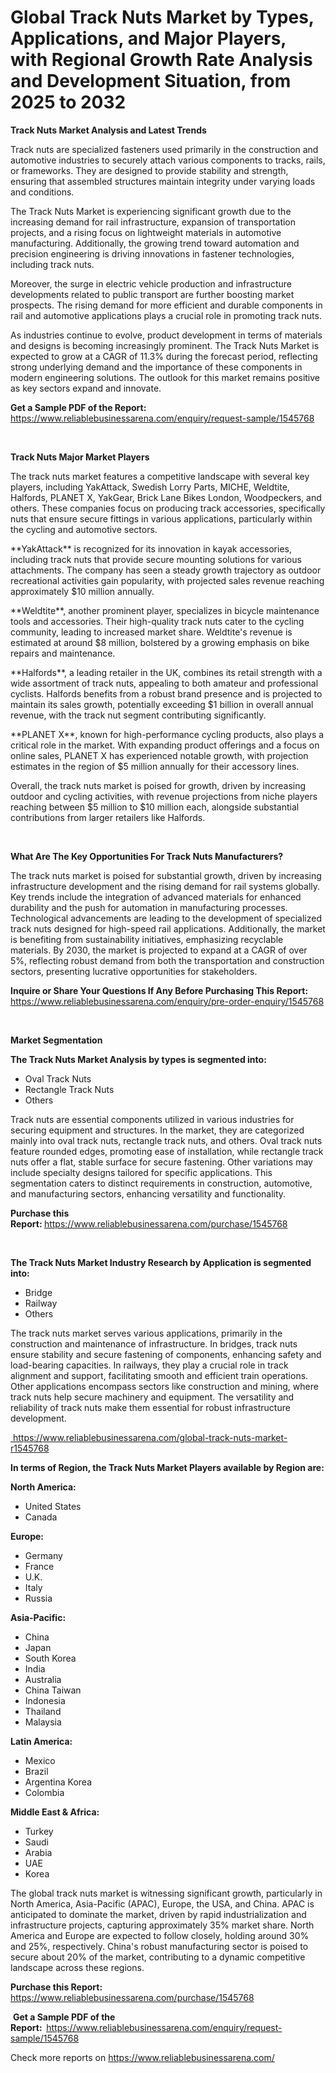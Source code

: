 <p><h1>Global Track Nuts Market by Types, Applications, and Major Players, with Regional Growth Rate Analysis and Development Situation, from 2025 to 2032</h1></p><p><strong>Track Nuts Market Analysis and Latest Trends</strong></p>
<p><p>Track nuts are specialized fasteners used primarily in the construction and automotive industries to securely attach various components to tracks, rails, or frameworks. They are designed to provide stability and strength, ensuring that assembled structures maintain integrity under varying loads and conditions.</p><p>The Track Nuts Market is experiencing significant growth due to the increasing demand for rail infrastructure, expansion of transportation projects, and a rising focus on lightweight materials in automotive manufacturing. Additionally, the growing trend toward automation and precision engineering is driving innovations in fastener technologies, including track nuts. </p><p>Moreover, the surge in electric vehicle production and infrastructure developments related to public transport are further boosting market prospects. The rising demand for more efficient and durable components in rail and automotive applications plays a crucial role in promoting track nuts.</p><p>As industries continue to evolve, product development in terms of materials and designs is becoming increasingly prominent. The Track Nuts Market is expected to grow at a CAGR of 11.3% during the forecast period, reflecting strong underlying demand and the importance of these components in modern engineering solutions. The outlook for this market remains positive as key sectors expand and innovate.</p></p>
<p><strong>Get a Sample PDF of the Report:&nbsp;</strong> <a href="https://www.reliablebusinessarena.com/enquiry/request-sample/1545768?utm_campaign=3554&utm_medium=2&utm_source=Github&utm_content=ia&utm_term=08042025&utm_id=track-nuts">https://www.reliablebusinessarena.com/enquiry/request-sample/1545768</a></p>
<p>&nbsp;</p>
<p><strong>Track Nuts Major Market Players</strong></p>
<p><p>The track nuts market features a competitive landscape with several key players, including YakAttack, Swedish Lorry Parts, MICHE, Weldtite, Halfords, PLANET X, YakGear, Brick Lane Bikes London, Woodpeckers, and others. These companies focus on producing track accessories, specifically nuts that ensure secure fittings in various applications, particularly within the cycling and automotive sectors.</p><p>**YakAttack** is recognized for its innovation in kayak accessories, including track nuts that provide secure mounting solutions for various attachments. The company has seen a steady growth trajectory as outdoor recreational activities gain popularity, with projected sales revenue reaching approximately $10 million annually.</p><p>**Weldtite**, another prominent player, specializes in bicycle maintenance tools and accessories. Their high-quality track nuts cater to the cycling community, leading to increased market share. Weldtite's revenue is estimated at around $8 million, bolstered by a growing emphasis on bike repairs and maintenance.</p><p>**Halfords**, a leading retailer in the UK, combines its retail strength with a wide assortment of track nuts, appealing to both amateur and professional cyclists. Halfords benefits from a robust brand presence and is projected to maintain its sales growth, potentially exceeding $1 billion in overall annual revenue, with the track nut segment contributing significantly.</p><p>**PLANET X**, known for high-performance cycling products, also plays a critical role in the market. With expanding product offerings and a focus on online sales, PLANET X has experienced notable growth, with projection estimates in the region of $5 million annually for their accessory lines.</p><p>Overall, the track nuts market is poised for growth, driven by increasing outdoor and cycling activities, with revenue projections from niche players reaching between $5 million to $10 million each, alongside substantial contributions from larger retailers like Halfords.</p></p>
<p>&nbsp;</p>
<p><strong>What Are The Key Opportunities For Track Nuts Manufacturers?</strong></p>
<p><p>The track nuts market is poised for substantial growth, driven by increasing infrastructure development and the rising demand for rail systems globally. Key trends include the integration of advanced materials for enhanced durability and the push for automation in manufacturing processes. Technological advancements are leading to the development of specialized track nuts designed for high-speed rail applications. Additionally, the market is benefiting from sustainability initiatives, emphasizing recyclable materials. By 2030, the market is projected to expand at a CAGR of over 5%, reflecting robust demand from both the transportation and construction sectors, presenting lucrative opportunities for stakeholders.</p></p>
<p><strong>Inquire or Share Your Questions If Any Before Purchasing This Report:</strong> <a href="https://www.reliablebusinessarena.com/enquiry/pre-order-enquiry/1545768?utm_campaign=3554&utm_medium=2&utm_source=Github&utm_content=ia&utm_term=08042025&utm_id=track-nuts">https://www.reliablebusinessarena.com/enquiry/pre-order-enquiry/1545768</a></p>
<p>&nbsp;</p>
<p><strong>Market Segmentation</strong></p>
<p><strong>The Track Nuts Market Analysis by types is segmented into:</strong></p>
<p><ul><li>Oval Track Nuts</li><li>Rectangle Track Nuts</li><li>Others</li></ul></p>
<p><p>Track nuts are essential components utilized in various industries for securing equipment and structures. In the market, they are categorized mainly into oval track nuts, rectangle track nuts, and others. Oval track nuts feature rounded edges, promoting ease of installation, while rectangle track nuts offer a flat, stable surface for secure fastening. Other variations may include specialty designs tailored for specific applications. This segmentation caters to distinct requirements in construction, automotive, and manufacturing sectors, enhancing versatility and functionality.</p></p>
<p><strong>Purchase this Report:&nbsp;</strong><a href="https://www.reliablebusinessarena.com/purchase/1545768?utm_campaign=3554&utm_medium=2&utm_source=Github&utm_content=ia&utm_term=08042025&utm_id=track-nuts">https://www.reliablebusinessarena.com/purchase/1545768</a></p>
<p>&nbsp;</p>
<p><strong>The Track Nuts Market Industry Research by Application is segmented into:</strong></p>
<p><ul><li>Bridge</li><li>Railway</li><li>Others</li></ul></p>
<p><p>The track nuts market serves various applications, primarily in the construction and maintenance of infrastructure. In bridges, track nuts ensure stability and secure fastening of components, enhancing safety and load-bearing capacities. In railways, they play a crucial role in track alignment and support, facilitating smooth and efficient train operations. Other applications encompass sectors like construction and mining, where track nuts help secure machinery and equipment. The versatility and reliability of track nuts make them essential for robust infrastructure development.</p></p>
<p><a href="https://www.reliablebusinessarena.com/global-track-nuts-market-r1545768?utm_campaign=3554&utm_medium=2&utm_source=Github&utm_content=ia&utm_term=08042025&utm_id=track-nuts">&nbsp;https://www.reliablebusinessarena.com/global-track-nuts-market-r1545768</a></p>
<p><strong>In terms of Region, the Track Nuts Market Players available by Region are:</strong></p>
<p>
    <p> <strong> North America: </strong>
        <ul>
            <li>United States</li>
            <li>Canada</li>
        </ul>
        </p> 
    <p> <strong> Europe: </strong>
        <ul>
            <li>Germany</li>
            <li>France</li>
            <li>U.K.</li>
            <li>Italy</li>
            <li>Russia</li>
        </ul>
        </p> 
    <p> <strong> Asia-Pacific: </strong>
        <ul>
            <li>China</li>
            <li>Japan</li>
            <li>South Korea</li>
            <li>India</li>
            <li>Australia</li>
            <li>China Taiwan</li>
            <li>Indonesia</li>
            <li>Thailand</li>
            <li>Malaysia</li>
        </ul>
        </p> 
    <p> <strong> Latin America: </strong>
        <ul>
            <li>Mexico</li>
            <li>Brazil</li>
            <li>Argentina Korea</li>
            <li>Colombia</li>
        </ul>
        </p> 
    <p> <strong> Middle East & Africa: </strong>
        <ul>
            <li>Turkey</li>
            <li>Saudi</li>
            <li>Arabia</li>
            <li>UAE</li>
            <li>Korea</li>
        </ul>
    </p>
    </p>
<p><p>The global track nuts market is witnessing significant growth, particularly in North America, Asia-Pacific (APAC), Europe, the USA, and China. APAC is anticipated to dominate the market, driven by rapid industrialization and infrastructure projects, capturing approximately 35% market share. North America and Europe are expected to follow closely, holding around 30% and 25%, respectively. China's robust manufacturing sector is poised to secure about 20% of the market, contributing to a dynamic competitive landscape across these regions.</p></p>
<p><strong>Purchase this Report: </strong><a href="https://www.reliablebusinessarena.com/purchase/1545768?utm_campaign=3554&utm_medium=2&utm_source=Github&utm_content=ia&utm_term=08042025&utm_id=track-nuts">https://www.reliablebusinessarena.com/purchase/1545768</a></p>
<p>&nbsp;<strong>Get a Sample PDF of the Report:&nbsp;&nbsp;</strong><a href="https://www.reliablebusinessarena.com/enquiry/request-sample/1545768?utm_campaign=3554&utm_medium=2&utm_source=Github&utm_content=ia&utm_term=08042025&utm_id=track-nuts">https://www.reliablebusinessarena.com/enquiry/request-sample/1545768</a></p>
<p><strong></strong></p>
<p>Check more reports on <a href="https://www.reliablebusinessarena.com/?utm_campaign=3554&utm_medium=2&utm_source=Github&utm_content=ia&utm_term=08042025&utm_id=track-nuts">https://www.reliablebusinessarena.com/</a></p>